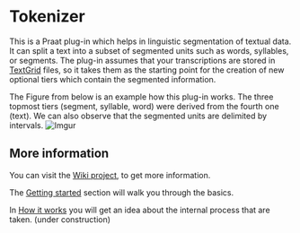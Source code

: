 # Tokenizer

This is a Praat plug-in which helps in linguistic segmentation of textual data. It can split a text into a subset of segmented units such as words, syllables, or segments. The plug-in assumes that your transcriptions are stored in [TextGrid](http://www.fon.hum.uva.nl/praat/manual/TextGrid.html) files, so it takes them as the starting point for the creation of new optional tiers which contain the segmented information. 

The Figure from below is an example how this plug-in works. The three topmost tiers (segment, syllable, word)  were derived from the fourth one (text). We can also observe that the segmented units are delimited by intervals.
![Imgur](http://i.imgur.com/2SN7S6Il.png)

## More information
You can visit the [Wiki project](https://github.com/rolandomunoz/plugin_tokenizer/wiki), to get more information.

The [Getting started](https://github.com/rolandomunoz/plugin_tokenizer/wiki/Getting-Started) section will walk you through the basics.

In [How it works](https://github.com/rolandomunoz/plugin_tokenizer/wiki/How-it-works%3F) you will get an idea about the internal process that are taken. (under construction)
